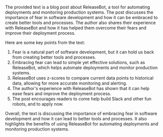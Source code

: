 
The provided text is a blog post about ReleaseBot, a tool for automating deployments and monitoring production systems. The post discusses the importance of fear in software development and how it can be embraced to create better tools and processes. The author also shares their experience with ReleaseBot and how it has helped them overcome their fears and improve their deployment process.

Here are some key points from the text:

1. Fear is a natural part of software development, but it can hold us back from creating better tools and processes.
2. Embracing fear can lead to simple yet effective solutions, such as ReleaseBot, which helps automate deployments and monitor production systems.
3. ReleaseBot uses z-scores to compare current data points to historical data, allowing for more accurate monitoring and alerting.
4. The author's experience with ReleaseBot has shown that it can help ease fears and improve the deployment process.
5. The post encourages readers to come help build Slack and other fun robots, and to apply now.

Overall, the text is discussing the importance of embracing fear in software development and how it can lead to better tools and processes. It also highlights the benefits of using ReleaseBot for automating deployments and monitoring production systems.
